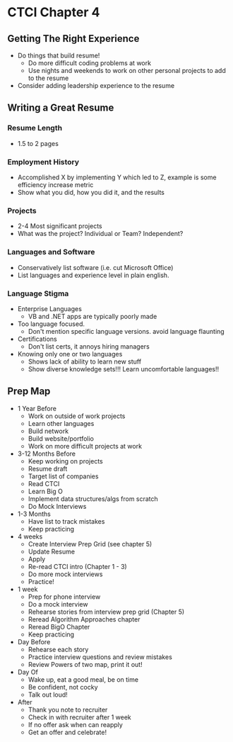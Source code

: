 # CTCI Chapter 4
## Getting The Right Experience
- Do things that build resume!
  - Do more difficult coding problems at work
  - Use nights and weekends to work on other personal projects to add to the resume
- Consider adding leadership experience to the resume
## Writing a Great Resume
### Resume Length
- 1.5 to 2 pages 
### Employment History
- Accomplished X by implementing Y which led to Z, example is some efficiency increase metric
- Show what you did, how you did it, and the results
### Projects
- 2-4 Most significant projects
- What was the project? Individual or Team? Independent?
### Languages and Software
- Conservatively list software (i.e. cut Microsoft Office)
- List languages and experience level in plain english.
### Language Stigma
- Enterprise Languages
    - VB and .NET apps are typically poorly made
- Too language focused.
    - Don't mention specific language versions. avoid language flaunting
- Certifications
    - Don't list certs, it annoys hiring managers
- Knowing only one or two languages
    - Shows lack of ability to learn new stuff
    - Show diverse knowledge sets!!! Learn uncomfortable languages!!
## Prep Map
- 1 Year Before
  - Work on outside of work projects
  - Learn other languages
  - Build network
  - Build website/portfolio
  - Work on more difficult projects at work
- 3-12 Months Before
  - Keep working on projects
  - Resume draft
  - Target list of companies
  - Read CTCI
  - Learn Big O
  - Implement data structures/algs from scratch
  - Do Mock Interviews
- 1-3 Months
  - Have list to track mistakes
  - Keep practicing
- 4 weeks
  - Create Interview Prep Grid (see chapter 5)
  - Update Resume
  - Apply
  - Re-read CTCI intro (Chapter 1 - 3)
  - Do more mock interviews
  - Practice!
- 1 week
  - Prep for phone interview
  - Do a mock interview
  - Rehearse stories from interview prep grid (Chapter 5)
  - Reread Algorithm Approaches chapter
  - Reread BigO Chapter
  - Keep practicing
- Day Before 
  - Rehearse each story
  - Practice interview questions and review mistakes
  - Review Powers of two map, print it out!
- Day Of
  - Wake up, eat a good meal, be on time
  - Be confident, not cocky
  - Talk out loud!
- After
  - Thank you note to recruiter
  - Check in with recruiter after 1 week
  - If no offer ask when can reapply
  - Get an offer and celebrate! 
